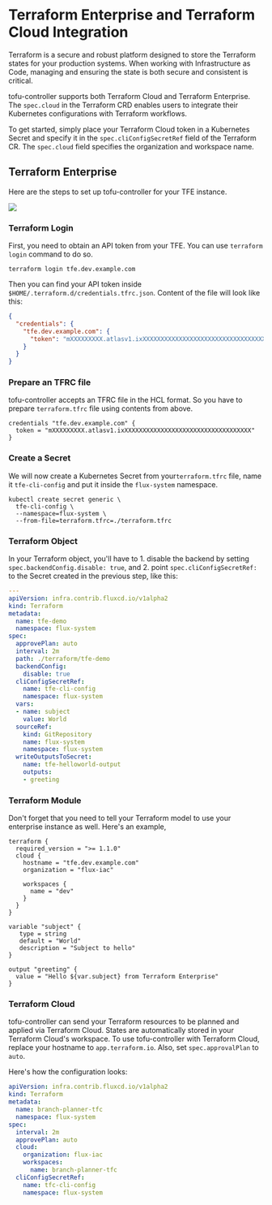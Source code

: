 # Terraform Enterprise and Terraform Cloud Integration

Terraform is a secure and robust platform designed to store the Terraform states 
for your production systems. When working with Infrastructure as Code, 
managing and ensuring the state is both secure and consistent is critical. 

tofu-controller supports both Terraform Cloud and Terraform Enterprise. The `spec.cloud` in the Terraform CRD enables users to integrate their Kubernetes configurations with Terraform workflows.

To get started, simply place your Terraform Cloud token in a Kubernetes Secret
and specify it in the `spec.cliConfigSecretRef` field of the Terraform CR.
The `spec.cloud` field specifies the organization and workspace name.

## Terraform Enterprise

Here are the steps to set up tofu-controller for your TFE instance.

![](tfe_integration_01.png)

### Terraform Login

First, you need to obtain an API token from your TFE. You can use `terraform login` command to do so.

```shell
terraform login tfe.dev.example.com
```

Then you can find your API token inside `$HOME/.terraform.d/credentials.tfrc.json`.
Content of the file will look like this:

```json
{
  "credentials": {
    "tfe.dev.example.com": {
      "token": "mXXXXXXXXX.atlasv1.ixXXXXXXXXXXXXXXXXXXXXXXXXXXXXXXXXXXX"
    }
  }
}
```

### Prepare an TFRC file
tofu-controller accepts an TFRC file in the HCL format. So you have to prepare `terraform.tfrc` file using contents from above.
```hcl
credentials "tfe.dev.example.com" {
  token = "mXXXXXXXXX.atlasv1.ixXXXXXXXXXXXXXXXXXXXXXXXXXXXXXXXXXXX"
}
```

### Create a Secret
We will now create a Kubernetes Secret from your`terraform.tfrc` file, 
name it `tfe-cli-config` and put it inside the `flux-system` namespace.

```shell
kubectl create secret generic \
  tfe-cli-config \
  --namespace=flux-system \
  --from-file=terraform.tfrc=./terraform.tfrc
```

### Terraform Object

In your Terraform object, you'll have to 1. disable the backend by setting `spec.backendConfig.disable: true`, and 2. point `spec.cliConfigSecretRef:` to the Secret created in the previous step, like this:

```yaml hl_lines="10-14"
---
apiVersion: infra.contrib.fluxcd.io/v1alpha2
kind: Terraform
metadata:
  name: tfe-demo
  namespace: flux-system
spec:
  approvePlan: auto
  interval: 2m
  path: ./terraform/tfe-demo
  backendConfig:
    disable: true
  cliConfigSecretRef:
    name: tfe-cli-config
    namespace: flux-system
  vars:
  - name: subject
    value: World
  sourceRef:
    kind: GitRepository
    name: flux-system
    namespace: flux-system
  writeOutputsToSecret:
    name: tfe-helloworld-output
    outputs:
    - greeting
```

### Terraform Module

Don't forget that you need to tell your Terraform model to use your enterprise instance as well. Here's an example,
```hcl
terraform {
  required_version = ">= 1.1.0"
  cloud {
    hostname = "tfe.dev.example.com"
    organization = "flux-iac"

    workspaces {
      name = "dev"
    }
  }
}

variable "subject" {
   type = string
   default = "World"
   description = "Subject to hello"
}

output "greeting" {
  value = "Hello ${var.subject} from Terraform Enterprise"
}
```

### Terraform Cloud

tofu-controller can send your Terraform resources to be planned and applied via Terraform Cloud. 
States are automatically stored in your Terraform Cloud's workspace. 
To use tofu-controller with Terraform Cloud, replace your hostname to `app.terraform.io`. Also, set `spec.approvalPlan` to `auto`. 

Here's how the configuration looks:

```yaml
apiVersion: infra.contrib.fluxcd.io/v1alpha2
kind: Terraform
metadata:
  name: branch-planner-tfc
  namespace: flux-system
spec:
  interval: 2m
  approvePlan: auto
  cloud:
    organization: flux-iac
    workspaces:
      name: branch-planner-tfc
  cliConfigSecretRef:
    name: tfc-cli-config
    namespace: flux-system
```
